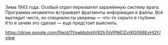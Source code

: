 Зима 1943 года. Особый отдел перехватил заражённую систему врага. Программа незаметно встраивает фрагменты информации в файлы. Всё выглядит чисто, но специалисты уверены — что-то скрыто в глубине. Кто и зачем это сделал — ещё предстоит выяснить.

https://drive.google.com/file/d/1YqwkbdoHV82h7nVPN61ZvtKG068ExHQY/view
